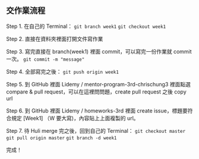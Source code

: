## 交作業流程

Step 1. 在自己的 Terminal：
	`git branch week1`
	`git checkout week1`

Step 2. 直接在資料夾裡面打開文件寫作業

Step 3. 寫完直接在 branch(week1) 裡面 commit，可以寫完一份作業就 commit 一次。
	`git commit -m "message"`

Step 4. 全部寫完之後：
	`git push origin week1`

Step 5. 到 GitHub 裡面 Lidemy / mentor-program-3rd-chrischung3 裡面點選 compare & pull request，可以在這裡問問題，create pull request 之後 copy url

Step 6. 到 GitHub 裡面 Lidemy / homeworks-3rd 裡面 create issue，標題要符合規定 [Week1] （W 要大寫)，內容貼上上面複製的 url。

Step 7. 待 Huli merge 完之後，回到自己的 Terminal：
	`git checkout master`
	`git pull origin master`
	`git branch -d week1`

完成！